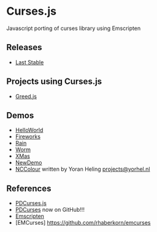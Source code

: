Curses.js
=========

Javascript porting of curses library using Emscripten

## Releases
* [Last Stable](https://github.com/mad4j/curses.js/releases)

## Projects using Curses.js
* [Greed.js](https://github.com/mad4j/greed.js)

## Demos

* [HelloWorld](http://mad4j.github.io/curses.js/hellow.html)
* [Fireworks](http://mad4j.github.io/curses.js/firework.html)
* [Rain](http://mad4j.github.io/curses.js/rain.html)
* [Worm](http://mad4j.github.io/curses.js/worm.html)
* [XMas](http://mad4j.github.io/curses.js/xmas.html)
* [NewDemo](http://mad4j.github.io/curses.js/newdemo.html)
* [NCColour](http://mad4j.github.io/curses.js/nccolour.html) written by Yoran Heling <projects@yorhel.nl>

## References
* [PDCurses.js](https://github.com/coolwanglu/PDCurses.js)
* [PDCurses](https://github.com/wmcbrine/PDCurses) now on GitHub!!!
* [Emscripten](https://github.com/kripken/emscripten/wiki)
* [EMCurses] https://github.com/rhaberkorn/emcurses
